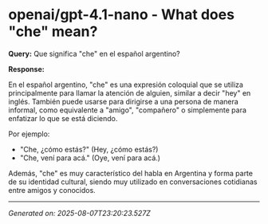 # openai/gpt-4.1-nano - What does "che" mean?

**Query:** Que significa "che" en el español argentino?



**Response:**

En el español argentino, "che" es una expresión coloquial que se utiliza principalmente para llamar la atención de alguien, similar a decir "hey" en inglés. También puede usarse para dirigirse a una persona de manera informal, como equivalente a "amigo", "compañero" o simplemente para enfatizar lo que se está diciendo.

Por ejemplo:
- "Che, ¿cómo estás?" (Hey, ¿cómo estás?)
- "Che, vení para acá." (Oye, vení para acá.)

Además, "che" es muy característico del habla en Argentina y forma parte de su identidad cultural, siendo muy utilizado en conversaciones cotidianas entre amigos y conocidos.

---
*Generated on: 2025-08-07T23:20:23.527Z*
